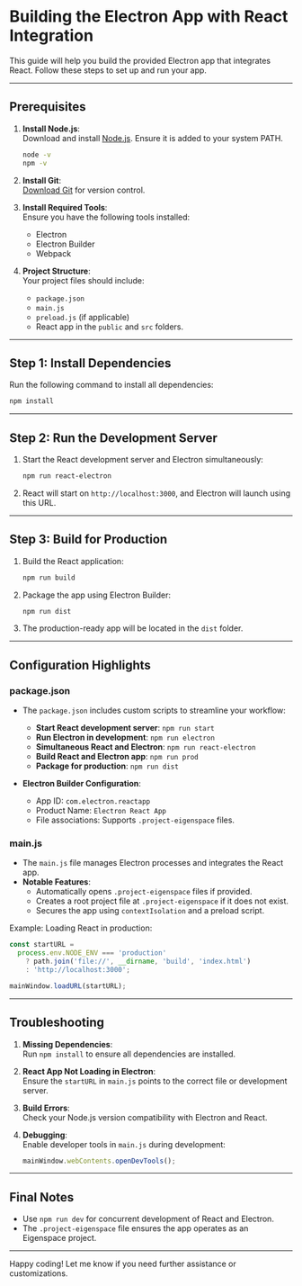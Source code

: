 
# Building the Electron App with React Integration

This guide will help you build the provided Electron app that integrates React. Follow these steps to set up and run your app.

---

## Prerequisites

1. **Install Node.js**:  
   Download and install [Node.js](https://nodejs.org). Ensure it is added to your system PATH.  
   ```bash
   node -v
   npm -v
   ```

2. **Install Git**:  
   [Download Git](https://git-scm.com/downloads) for version control.

3. **Install Required Tools**:  
   Ensure you have the following tools installed:
   - Electron
   - Electron Builder
   - Webpack

4. **Project Structure**:  
   Your project files should include:
   - `package.json`
   - `main.js`
   - `preload.js` (if applicable)
   - React app in the `public` and `src` folders.

---

## Step 1: Install Dependencies

Run the following command to install all dependencies:
```bash
npm install
```

---

## Step 2: Run the Development Server

1. Start the React development server and Electron simultaneously:
   ```bash
   npm run react-electron
   ```

2. React will start on `http://localhost:3000`, and Electron will launch using this URL.

---

## Step 3: Build for Production

1. Build the React application:
   ```bash
   npm run build
   ```

2. Package the app using Electron Builder:
   ```bash
   npm run dist
   ```

3. The production-ready app will be located in the `dist` folder.

---

## Configuration Highlights

### package.json

- The `package.json` includes custom scripts to streamline your workflow:
  - **Start React development server**: `npm run start`
  - **Run Electron in development**: `npm run electron`
  - **Simultaneous React and Electron**: `npm run react-electron`
  - **Build React and Electron app**: `npm run prod`
  - **Package for production**: `npm run dist`

- **Electron Builder Configuration**:
  - App ID: `com.electron.reactapp`
  - Product Name: `Electron React App`
  - File associations: Supports `.project-eigenspace` files.

### main.js

- The `main.js` file manages Electron processes and integrates the React app.
- **Notable Features**:
  - Automatically opens `.project-eigenspace` files if provided.
  - Creates a root project file at `.project-eigenspace` if it does not exist.
  - Secures the app using `contextIsolation` and a preload script.

Example: Loading React in production:
```javascript
const startURL =
  process.env.NODE_ENV === 'production'
    ? path.join('file://', __dirname, 'build', 'index.html')
    : 'http://localhost:3000';

mainWindow.loadURL(startURL);
```

---

## Troubleshooting

1. **Missing Dependencies**:  
   Run `npm install` to ensure all dependencies are installed.

2. **React App Not Loading in Electron**:  
   Ensure the `startURL` in `main.js` points to the correct file or development server.

3. **Build Errors**:  
   Check your Node.js version compatibility with Electron and React.

4. **Debugging**:  
   Enable developer tools in `main.js` during development:
   ```javascript
   mainWindow.webContents.openDevTools();
   ```

---

## Final Notes

- Use `npm run dev` for concurrent development of React and Electron.
- The `.project-eigenspace` file ensures the app operates as an Eigenspace project.

---

Happy coding! Let me know if you need further assistance or customizations.
